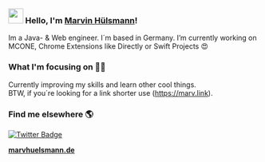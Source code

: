 ### <img src="https://media.giphy.com/media/hvRJCLFzcasrR4ia7z/giphy.gif" width="30px"> Hello, I'm [Marvin Hülsmann](https:/marvhuelsmann.de)!

Im a Java- & Web engineer. I´m based in Germany. I’m currently working on MCONE, Chrome Extensions like Directly or Swift Projects 😍

### What I'm focusing on 👨‍💻

Currently improving my skills and learn other cool things.<br />
BTW, if you´re looking for a link shorter use (https://marv.link).

### Find me elsewhere 🌎

[![Twitter Badge](https://img.shields.io/badge/-Twitter-1ca0f1?style=flat-square&labelColor=1ca0f1&logo=twitter&logoColor=white&link=https://twitter.com/_diogorodrigues)](https://twitter.com/marvhuelsmann)


**[marvhuelsmann.de](https://marvhuelsmann.de/)**
